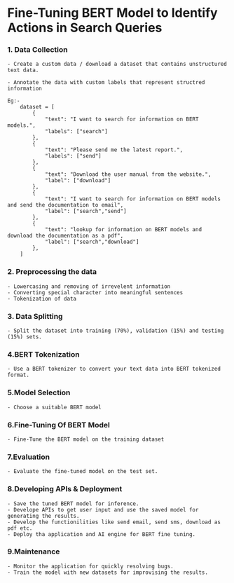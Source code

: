# Fine-Tuning BERT Model to Identify Actions in Search Queries

### 1. Data Collection
    - Create a custom data / download a dataset that contains unstructured text data.
    
    - Annotate the data with custom labels that represent structred information
    
    Eg:- 
        dataset = [
            {
                "text": "I want to search for information on BERT models.",
                "labels": ["search"]
            },
            {
                "text": "Please send me the latest report.",
                "labels": ["send"]
            },
            {
                "text": "Download the user manual from the website.",
                "label": ["download"]
            },
            {
                "text": "I want to search for information on BERT models and send the documentation to email",
                "label": ["search","send"]
            },
            {
                "text": "lookup for information on BERT models and download the documentation as a pdf",
                "label": ["search","download"]
            },
        ]
        
### 2. Preprocessing the data
    - Lowercasing and removing of irrevelent information
    - Converting special character into meaningful sentences
    - Tokenization of data
### 3. Data Splitting
    - Split the dataset into training (70%), validation (15%) and testing (15%) sets.
### 4.BERT Tokenization
    - Use a BERT tokenizer to convert your text data into BERT tokenized format.
### 5.Model Selection
    - Choose a suitable BERT model 
### 6.Fine-Tuning Of BERT Model 
    - Fine-Tune the BERT model on the training dataset
### 7.Evaluation
    - Evaluate the fine-tuned model on the test set.
### 8.Developing APIs & Deployment
    - Save the tuned BERT model for inference. 
    - Develope APIs to get user input and use the saved model for generating the results.
    - Develop the functionilities like send email, send sms, download as pdf etc. 
    - Deploy tha application and AI engine for BERT fine tuning.

### 9.Maintenance
    - Monitor the application for quickly resolving bugs.
    - Train the model with new datasets for improvising the results.


